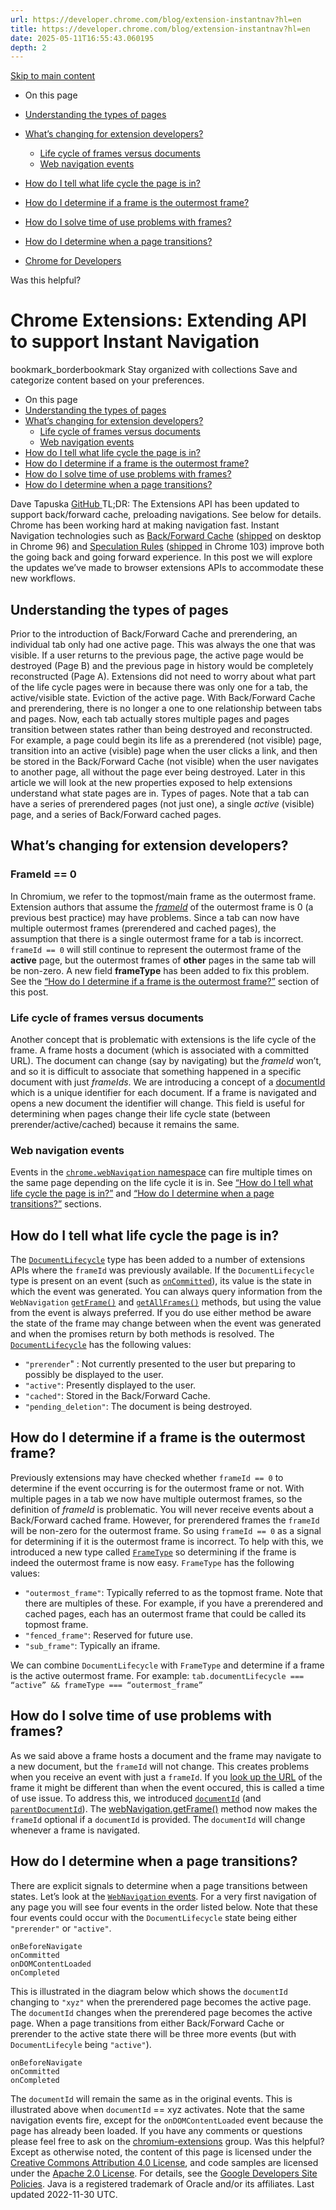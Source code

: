 ```yaml
---
url: https://developer.chrome.com/blog/extension-instantnav?hl=en
title: https://developer.chrome.com/blog/extension-instantnav?hl=en
date: 2025-05-11T16:55:43.060195
depth: 2
---
```


[ Skip to main content ](https://developer.chrome.com/blog/extension-instantnav?hl=en#main-content)


  * On this page
  * [Understanding the types of pages](https://developer.chrome.com/blog/extension-instantnav?hl=en#understanding_the_types_of_pages)
  * [What’s changing for extension developers?](https://developer.chrome.com/blog/extension-instantnav?hl=en#what’s_changing_for_extension_developers)
    * [Life cycle of frames versus documents](https://developer.chrome.com/blog/extension-instantnav?hl=en#life_cycle_of_frames_versus_documents)
    * [Web navigation events](https://developer.chrome.com/blog/extension-instantnav?hl=en#web_navigation_events)
  * [How do I tell what life cycle the page is in?](https://developer.chrome.com/blog/extension-instantnav?hl=en#lifecyle)
  * [How do I determine if a frame is the outermost frame?](https://developer.chrome.com/blog/extension-instantnav?hl=en#outermost-frame)
  * [How do I solve time of use problems with frames?](https://developer.chrome.com/blog/extension-instantnav?hl=en#how_do_i_solve_time_of_use_problems_with_frames)
  * [How do I determine when a page transitions?](https://developer.chrome.com/blog/extension-instantnav?hl=en#transitions)


  * [ Chrome for Developers ](https://developer.chrome.com/)


Was this helpful?
#  Chrome Extensions: Extending API to support Instant Navigation 
bookmark_borderbookmark Stay organized with collections  Save and categorize content based on your preferences.
  * On this page
  * [Understanding the types of pages](https://developer.chrome.com/blog/extension-instantnav?hl=en#understanding_the_types_of_pages)
  * [What’s changing for extension developers?](https://developer.chrome.com/blog/extension-instantnav?hl=en#what’s_changing_for_extension_developers)
    * [Life cycle of frames versus documents](https://developer.chrome.com/blog/extension-instantnav?hl=en#life_cycle_of_frames_versus_documents)
    * [Web navigation events](https://developer.chrome.com/blog/extension-instantnav?hl=en#web_navigation_events)
  * [How do I tell what life cycle the page is in?](https://developer.chrome.com/blog/extension-instantnav?hl=en#lifecyle)
  * [How do I determine if a frame is the outermost frame?](https://developer.chrome.com/blog/extension-instantnav?hl=en#outermost-frame)
  * [How do I solve time of use problems with frames?](https://developer.chrome.com/blog/extension-instantnav?hl=en#how_do_i_solve_time_of_use_problems_with_frames)
  * [How do I determine when a page transitions?](https://developer.chrome.com/blog/extension-instantnav?hl=en#transitions)


Dave Tapuska 
[ GitHub ](https://github.com/dtapuska)
TL;DR: The Extensions API has been updated to support back/forward cache, preloading navigations. See below for details.
Chrome has been working hard at making navigation fast. Instant Navigation technologies such as [Back/Forward Cache](https://web.dev/articles/bfcache) ([shipped](https://chromestatus.com/feature/6279906713403392) on desktop in Chrome 96) and [Speculation Rules](https://developer.chrome.com/blog/prerender-pages) ([shipped](https://chromestatus.com/feature/5740655424831488) in Chrome 103) improve both the going back and going forward experience. In this post we will explore the updates we’ve made to browser extensions APIs to accommodate these new workflows.
## Understanding the types of pages
Prior to the introduction of Back/Forward Cache and prerendering, an individual tab only had one active page. This was always the one that was visible. If a user returns to the previous page, the active page would be destroyed (Page B) and the previous page in history would be completely reconstructed (Page A). Extensions did not need to worry about what part of the life cycle pages were in because there was only one for a tab, the active/visible state.
Eviction of the active page. 
With Back/Forward Cache and prerendering, there is no longer a one to one relationship between tabs and pages. Now, each tab actually stores multiple pages and pages transition between states rather than being destroyed and reconstructed.
For example, a page could begin its life as a prerendered (not visible) page, transition into an active (visible) page when the user clicks a link, and then be stored in the Back/Forward Cache (not visible) when the user navigates to another page, all without the page ever being destroyed. Later in this article we will look at the new properties exposed to help extensions understand what state pages are in.
Types of pages.
Note that a tab can have a series of prerendered pages (not just one), a single _active_ (visible) page, and a series of Back/Forward cached pages.
## What’s changing for extension developers?
### FrameId == 0
In Chromium, we refer to the topmost/main frame as the outermost frame.
Extension authors that assume the [_frameId_](https://developer.chrome.com/docs/extensions/reference/webNavigation#a-note-about-frame-ids:%7E:text=onErrorOccurred%20event%20fired.-,frameId,-number) of the outermost frame is 0 (a previous best practice) may have problems. Since a tab can now have multiple outermost frames (prerendered and cached pages), the assumption that there is a single outermost frame for a tab is incorrect. `frameId == 0` will still continue to represent the outermost frame of the **active** page, but the outermost frames of **other** pages in the same tab will be non-zero. A new field **frameType** has been added to fix this problem. See the [“How do I determine if a frame is the outermost frame?”](https://developer.chrome.com/blog/extension-instantnav?hl=en#outermost-frame) section of this post.
### Life cycle of frames versus documents
Another concept that is problematic with extensions is the life cycle of the frame. A frame hosts a document (which is associated with a committed URL). The document can change (say by navigating) but the _frameId_ won’t, and so it is difficult to associate that something happened in a specific document with just _frameIds_. We are introducing a concept of a [documentId](https://developer.chrome.com/docs/extensions/reference/webNavigation#method-getFrame:%7E:text=retrieve%20information%20about.-,documentId,-string%C2%A0optional) which is a unique identifier for each document. If a frame is navigated and opens a new document the identifier will change. This field is useful for determining when pages change their life cycle state (between prerender/active/cached) because it remains the same.
### Web navigation events
Events in the [`chrome.webNavigation` namespace](https://developer.chrome.com/docs/extensions/reference/webNavigation) can fire multiple times on the same page depending on the life cycle it is in. See [“How do I tell what life cycle the page is in?”](https://developer.chrome.com/blog/extension-instantnav?hl=en#lifecyle) and [“How do I determine when a page transitions?”](https://developer.chrome.com/blog/extension-instantnav?hl=en#transitions) sections.
## How do I tell what life cycle the page is in?
The [`DocumentLifecycle`](https://developer.chrome.com/docs/extensions/reference/extensionTypes#type-DocumentLifecycle) type has been added to a number of extensions APIs where the `frameId` was previously available. If the `DocumentLifecycle` type is present on an event (such as [`onCommitted`](https://developer.chrome.com/docs/extensions/reference/webNavigation#event-onCommitted)), its value is the state in which the event was generated. You can always query information from the `WebNavigation` [`getFrame()`](https://developer.chrome.com/docs/extensions/reference/webNavigation#method-getFrame) and [`getAllFrames()`](https://developer.chrome.com/docs/extensions/reference/webNavigation#method-getAllFrames) methods, but using the value from the event is always preferred. If you do use either method be aware the state of the frame may change between when the event was generated and when the promises return by both methods is resolved.
The [`DocumentLifecycle`](https://developer.chrome.com/docs/extensions/reference/extensionTypes#type-DocumentLifecycle) has the following values:
  * `"prerender`" : Not currently presented to the user but preparing to possibly be displayed to the user.
  * `"active"`: Presently displayed to the user.
  * `"cached"`: Stored in the Back/Forward Cache.
  * `"pending_deletion"`: The document is being destroyed.


## How do I determine if a frame is the outermost frame?
Previously extensions may have checked whether `frameId == 0` to determine if the event occurring is for the outermost frame or not. With multiple pages in a tab we now have multiple outermost frames, so the definition of _frameId_ is problematic. You will never receive events about a Back/Forward cached frame. However, for prerendered frames the `frameId` will be non-zero for the outermost frame. So using `frameId == 0` as a signal for determining if it is the outermost frame is incorrect.
To help with this, we introduced a new type called [`FrameType`](https://developer.chrome.com/docs/extensions/reference/extensionTypes#type-FrameType) so determining if the frame is indeed the outermost frame is now easy. `FrameType` has the following values:
  * `"outermost_frame"`: Typically referred to as the topmost frame. Note that there are multiples of these. For example, if you have a prerendered and cached pages, each has an outermost frame that could be called its topmost frame.
  * `"fenced_frame"`: Reserved for future use.
  * `"sub_frame"`: Typically an iframe.


We can combine `DocumentLifecycle` with `FrameType` and determine if a frame is the active outermost frame. For example: `tab.documentLifecycle === “active” && frameType === “outermost_frame”`
## How do I solve time of use problems with frames?
As we said above a frame hosts a document and the frame may navigate to a new document, but the `frameId` will not change. This creates problems when you receive an event with just a `frameId`. If you [look up the URL](https://developer.chrome.com/docs/extensions/reference/webNavigation#method-getFrame) of the frame it might be different than when the event occured, this is called a time of use issue.
To address this, we introduced [`documentId`](https://developer.chrome.com/docs/extensions/reference/webNavigation#method-getFrame:%7E:text=retrieve%20information%20about.-,documentId,-string%C2%A0optional) (and [`parentDocumentId`](https://developer.chrome.com/docs/extensions/reference/webNavigation#method-getFrame:%7E:text=parentDocumentId)). The [webNavigation.getFrame()](https://developer.chrome.com/docs/extensions/reference/webNavigation#method-getFrame) method now makes the `frameId` optional if a `documentId` is provided. The `documentId` will change whenever a frame is navigated.
## How do I determine when a page transitions?
There are explicit signals to determine when a page transitions between states.
Let’s look at the [`WebNavigation` events](https://developer.chrome.com/docs/extensions/reference/webNavigation#event).
For a very first navigation of any page you will see four events in the order listed below. Note that these four events could occur with the `DocumentLifecycle` state being either `"prerender"` or `"active"`.
```
onBeforeNavigate
onCommitted
onDOMContentLoaded
onCompleted

```

This is illustrated in the diagram below which shows the `documentId` changing to `"xyz"` when the prerendered page becomes the active page.
The `documentId` changes when the prerendered page becomes the active page.
When a page transitions from either Back/Forward Cache or prerender to the active state there will be three more events (but with `DocumentLifecyle` being `"active"`).
```
onBeforeNavigate
onCommitted
onCompleted

```

The `documentId` will remain the same as in the original events. This is illustrated above when `documentId` == xyz activates. Note that the same navigation events fire, except for the `onDOMContentLoaded` event because the page has already been loaded.
If you have any comments or questions please feel free to ask on the [chromium-extensions](https://groups.google.com/u/1/a/chromium.org/g/chromium-extensions) group.
Was this helpful?
Except as otherwise noted, the content of this page is licensed under the [Creative Commons Attribution 4.0 License](https://creativecommons.org/licenses/by/4.0/), and code samples are licensed under the [Apache 2.0 License](https://www.apache.org/licenses/LICENSE-2.0). For details, see the [Google Developers Site Policies](https://developers.google.com/site-policies). Java is a registered trademark of Oracle and/or its affiliates.
Last updated 2022-11-30 UTC.

